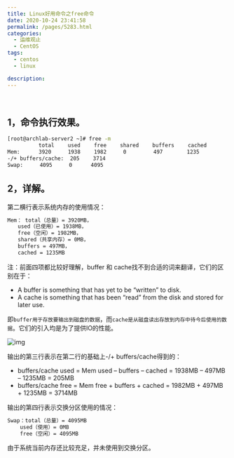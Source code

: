 ```yaml
---
title: Linux好用命令之free命令
date: 2020-10-24 23:41:58
permalink: /pages/5283.html
categories:
  - 运维观止
  - CentOS
tags:
  - centos
  - linux

description:
---
```


<br><ArticleTopAd></ArticleTopAd>


## 1，命令执行效果。

```sh
[root@archlab-server2 ~]# free -m
　　　　　　total 　　used 　　free 　　shared 　　buffers 　　cached
Mem: 　　　3920 　 　1938 　　1982 　　 0 　　　　 497 　　　　1235
-/+ buffers/cache:  205 　　3714
Swap: 　　 4095 　　 0 　　　4095
```

## 2，详解。

第二横行表示系统内存的使用情况：

```sh
Mem： total（总量）= 3920MB，
　　used（已使用）= 1938MB，
　　free（空闲）= 1982MB，
　　shared（共享内存）= 0MB，
　　buffers = 497MB，
　　cached = 1235MB
```

注：前面四项都比较好理解，buffer 和 cache找不到合适的词来翻译，它们的区别在于：

- A buffer is something that has yet to be “written” to disk.
- A cache is something that has been “read” from the disk and stored for later use.

即`buffer用于存放要输出到磁盘的数据`，而`cache是从磁盘读出存放到内存中待今后使用的数据`。它们的引入均是为了提供IO的性能。

![img](http://t.eryajf.net/imgs/2021/09/30c0cf2a224bc63f.jpg)

输出的第三行表示在第二行的基础上-/+ buffers/cache得到的：

- buffers/cache used = Mem used – buffers – cached = 1938MB – 497MB – 1235MB = 205MB
- buffers/cache free = Mem free + buffers + cached = 1982MB + 497MB + 1235MB = 3714MB

输出的第四行表示交换分区使用的情况：

```sh
Swap：total（总量）= 4095MB
    used（使用）= 0MB
    free（空闲）= 4095MB
```

由于系统当前内存还比较充足，并未使用到交换分区。


<br><ArticleTopAd></ArticleTopAd>
